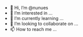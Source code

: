 - 👋 Hi, I’m @nunues
- 👀 I’m interested in ...
- 🌱 I’m currently learning ...
- 💞️ I’m looking to collaborate on ...
- 📫 How to reach me ...

<!---
nunues/nunues is a ✨ special ✨ repository because its `README.md` (this file) appears on your GitHub profile.
You can click the Preview link to take a look at your changes.
--->

